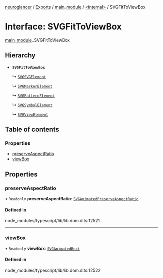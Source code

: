 [neuroglancer](../README.md) / [Exports](../modules.md) / [main\_module](../modules/main_module.md) / [<internal\>](../modules/main_module._internal_.md) / SVGFitToViewBox

# Interface: SVGFitToViewBox

[main_module](../modules/main_module.md).[<internal>](../modules/main_module._internal_.md).SVGFitToViewBox

## Hierarchy

- **`SVGFitToViewBox`**

  ↳ [`SVGSVGElement`](main_module._internal_.SVGSVGElement.md)

  ↳ [`SVGMarkerElement`](main_module._internal_.SVGMarkerElement.md)

  ↳ [`SVGPatternElement`](main_module._internal_.SVGPatternElement.md)

  ↳ [`SVGSymbolElement`](main_module._internal_.SVGSymbolElement.md)

  ↳ [`SVGViewElement`](main_module._internal_.SVGViewElement.md)

## Table of contents

### Properties

- [preserveAspectRatio](main_module._internal_.SVGFitToViewBox.md#preserveaspectratio)
- [viewBox](main_module._internal_.SVGFitToViewBox.md#viewbox)

## Properties

### preserveAspectRatio

• `Readonly` **preserveAspectRatio**: [`SVGAnimatedPreserveAspectRatio`](../modules/main_module._internal_.md#svganimatedpreserveaspectratio)

#### Defined in

node_modules/typescript/lib/lib.dom.d.ts:12521

___

### viewBox

• `Readonly` **viewBox**: [`SVGAnimatedRect`](../modules/main_module._internal_.md#svganimatedrect)

#### Defined in

node_modules/typescript/lib/lib.dom.d.ts:12522
